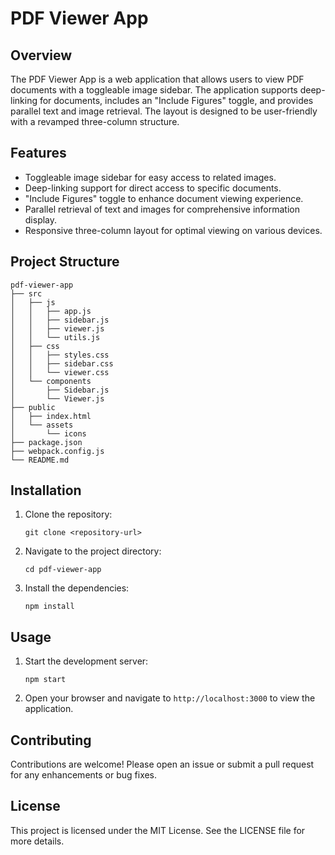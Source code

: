 # PDF Viewer App

## Overview
The PDF Viewer App is a web application that allows users to view PDF documents with a toggleable image sidebar. The application supports deep-linking for documents, includes an "Include Figures" toggle, and provides parallel text and image retrieval. The layout is designed to be user-friendly with a revamped three-column structure.

## Features
- Toggleable image sidebar for easy access to related images.
- Deep-linking support for direct access to specific documents.
- "Include Figures" toggle to enhance document viewing experience.
- Parallel retrieval of text and images for comprehensive information display.
- Responsive three-column layout for optimal viewing on various devices.

## Project Structure
```
pdf-viewer-app
├── src
│   ├── js
│   │   ├── app.js
│   │   ├── sidebar.js
│   │   ├── viewer.js
│   │   └── utils.js
│   ├── css
│   │   ├── styles.css
│   │   ├── sidebar.css
│   │   └── viewer.css
│   └── components
│       ├── Sidebar.js
│       └── Viewer.js
├── public
│   ├── index.html
│   └── assets
│       └── icons
├── package.json
├── webpack.config.js
└── README.md
```

## Installation
1. Clone the repository:
   ```
   git clone <repository-url>
   ```
2. Navigate to the project directory:
   ```
   cd pdf-viewer-app
   ```
3. Install the dependencies:
   ```
   npm install
   ```

## Usage
1. Start the development server:
   ```
   npm start
   ```
2. Open your browser and navigate to `http://localhost:3000` to view the application.

## Contributing
Contributions are welcome! Please open an issue or submit a pull request for any enhancements or bug fixes.

## License
This project is licensed under the MIT License. See the LICENSE file for more details.